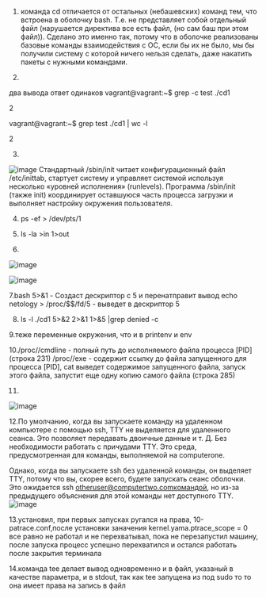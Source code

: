 1. команда cd отличается от остальных (небашевских) команд тем, что встроена в оболочку bash. Т.е. не представляет собой отдельный файл (нарушается директива все есть файл, (но сам баш при этом файл)). Сделано это именно так, потому что в оболочке реализованы базовые команды взаимодействия с ОС, если бы их не было, мы бы получили систему с которой ничего нельзя сделать, даже накатить пакеты с нужными командами.

2.
два вывода ответ одинаков
vagrant@vagrant:~$ grep -c test ./cd1

2

vagrant@vagrant:~$ grep test ./cd1 | wc -l

2

3.
![image](https://user-images.githubusercontent.com/44917492/143400167-8cc5ea9a-5fb6-4063-bbb9-a3fbad29ef98.png)
Стандартный /sbin/init читает конфигурационный файл /etc/inittab, стартует систему и управляет системой используя несколько «уровней исполнения» (runlevels). Программа /sbin/init (также init) координирует оставшуюся часть процесса загрузки и выполняет настройку окружения пользователя.

4. ps -ef > /dev/pts/1

5. ls -la >in 1>out 

6.
![image](https://user-images.githubusercontent.com/44917492/143400298-51ad08a5-3c80-41cd-bb20-a2dad09512f5.png)

![image](https://user-images.githubusercontent.com/44917492/143400335-2a4dd360-12e9-4b6c-9bae-a3373b5a2583.png)

7.bash 5>&1 - Создаст дескриптор с 5 и перенатправит вывод
echo netology > /proc/$$/fd/5 - выведет в дескриптор 5

8. ls -l ./cd1 5>&2 2>&1 1>&5 |grep denied -c 

9.теже переменные окружения, что и в printenv и env

10./proc/<PID>/cmdline - полный путь до исполняемого файла процесса [PID]  (строка 231)
/proc/<PID>/exe - содержит ссылку до файла запущенного для процесса [PID], 
                        cat выведет содержимое запущенного файла, 
                        запуск этого файла,  запустит еще одну копию самого файла  (строка 285)
  
11.
  ![image](https://user-images.githubusercontent.com/44917492/143400621-143d0be6-0d27-438a-8b27-23f0b0b1b235.png)

12.По умолчанию, когда вы запускаете команду на удаленном компьютере с помощью ssh, TTY не выделяется для удаленного сеанса. Это позволяет передавать двоичные данные и т. Д. Без необходимости работать с причудами TTY. Это среда, предусмотренная для команды, выполняемой на computerone.

Однако, когда вы запускаете ssh без удаленной команды, он выделяет TTY, потому что вы, скорее всего, будете запускать сеанс оболочки. Это ожидается ssh otheruser@computertwo.comкомандой, но из-за предыдущего объяснения для этой команды нет доступного TTY.
![image](https://user-images.githubusercontent.com/44917492/143400702-9643180f-0bf2-4a1e-8800-eda851bd1381.png)

13.установил, при первых запусках ругался на права, 10-patrace.conf,после установки заначения  kernel.yama.ptrace_scope = 0 все равно не работал и не перехватывал, пока не перезапустил машину, после запуска процесс успешно перехватился и остался работать после закрытия терминала

14.команда tee делает вывод одновременно и в файл, указаный в качестве параметра, и в stdout, так как tee запущена из под sudo то то она имеет права на запись в файл
 






